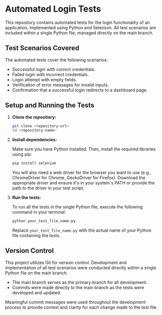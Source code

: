 # Automated Login Tests  

This repository contains automated tests for the login functionality of an application, implemented using Python and Selenium. 
All test scenarios are included within a single Python file, managed directly on the main branch.  

## Test Scenarios Covered  

The automated tests cover the following scenarios:  

*   Successful login with correct credentials.  
*   Failed login with incorrect credentials.  
*   Login attempt with empty fields.  
*   Verification of error messages for invalid inputs.  
*   Confirmation that a successful login redirects to a dashboard page.  

## Setup and Running the Tests  

1.  **Clone the repository:**  

    ```bash  
    git clone <repository-url>  
    cd <repository-name>  
    ```  

2.  **Install dependencies:**  

    Make sure you have Python installed. Then, install the required libraries using pip:  

    ```bash  
    pip install selenium  
    ```  

    You will also need a web driver for the browser you want to use (e.g., ChromeDriver for Chrome, GeckoDriver for Firefox).
     Download the appropriate driver and ensure it's in your system's PATH or provide the path to the driver in your test script.  

4.  **Run the tests:**  

    To run all the tests in the single Python file, execute the following command in your terminal:  

    ```bash  
    python your_test_file_name.py  
    ```  

    Replace `your_test_file_name.py` with the actual name of your Python file containing the tests.  

## Version Control  

This project utilizes Git for version control. Development and implementation of all test scenarios were conducted directly within a single Python file on the main branch.  

*   The main branch serves as the primary branch for all development.  
*   Commits were made directly to the main branch as the tests were developed and updated.  

Meaningful commit messages were used throughout the development process to provide context and clarity for each change made to the test file.  

